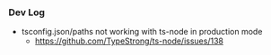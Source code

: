 ### Dev Log

- tsconfig.json/paths not working with ts-node in production mode
  - https://github.com/TypeStrong/ts-node/issues/138
